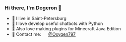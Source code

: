 ### Hi there, I'm Degeron 👋
* 🌇 I live in Saint-Petersburg
* 🐍 I love develop useful chatbots with Python
* 🎲 Also love making plugins for Minecraft Java Edition
* 💬 Contact me: <img src="https://user-images.githubusercontent.com/90723848/227716121-c4f6bef2-6dfa-446e-a143-24e74f748837.png" width="15"> [@Oxygen797](https://t.me/Oxygen797)
